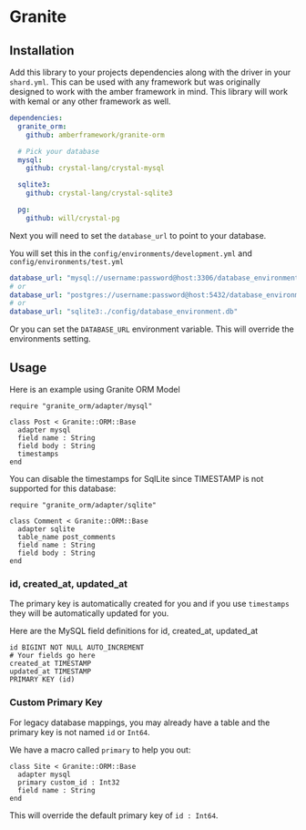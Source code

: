 # Granite

## Installation

Add this library to your projects dependencies along with the driver in your `shard.yml`. This can be used with any framework but was originally designed to work with the amber framework in mind. This library will work with kemal or any other framework as well.

```yaml
dependencies:
  granite_orm:
    github: amberframework/granite-orm

  # Pick your database
  mysql:
    github: crystal-lang/crystal-mysql

  sqlite3:
    github: crystal-lang/crystal-sqlite3

  pg:
    github: will/crystal-pg
```

Next you will need to set the `database_url` to point to your database.

You will set this in the `config/environments/development.yml` and `config/environments/test.yml`

```yaml
database_url: "mysql://username:password@host:3306/database_environment"
# or
database_url: "postgres://username:password@host:5432/database_environment"
# or
database_url: "sqlite3:./config/database_environment.db"
```

Or you can set the `DATABASE_URL` environment variable. This will override the environments setting.

## Usage

Here is an example using Granite ORM Model

```text
require "granite_orm/adapter/mysql"

class Post < Granite::ORM::Base
  adapter mysql
  field name : String
  field body : String
  timestamps
end
```

You can disable the timestamps for SqlLite since TIMESTAMP is not supported for this database:

```text
require "granite_orm/adapter/sqlite"

class Comment < Granite::ORM::Base
  adapter sqlite
  table_name post_comments
  field name : String
  field body : String
end
```

### id, created\_at, updated\_at

The primary key is automatically created for you and if you use `timestamps` they will be automatically updated for you.

Here are the MySQL field definitions for id, created\_at, updated\_at

```text
id BIGINT NOT NULL AUTO_INCREMENT
# Your fields go here
created_at TIMESTAMP
updated_at TIMESTAMP
PRIMARY KEY (id)
```

### Custom Primary Key

For legacy database mappings, you may already have a table and the primary key is not named `id` or `Int64`.

We have a macro called `primary` to help you out:

```text
class Site < Granite::ORM::Base
  adapter mysql
  primary custom_id : Int32
  field name : String
end
```

This will override the default primary key of `id : Int64`.

